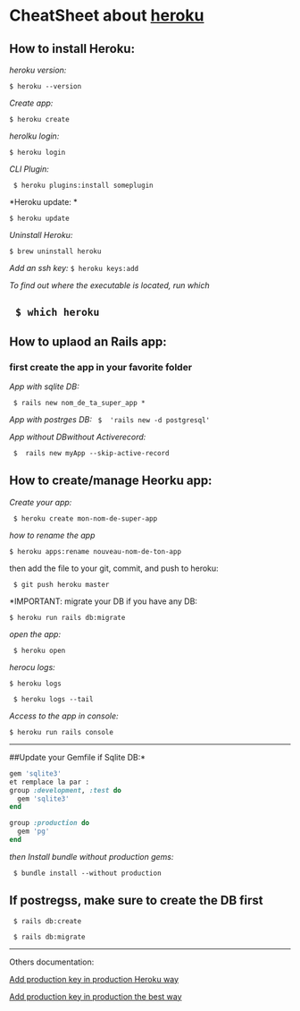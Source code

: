 # CheatSheet about [heroku](https://heroku.com)

## How to install Heroku: 

[](https://devcenter.heroku.com/articles/heroku-cli)
[](https://devcenter.heroku.com/articles/getting-started-with-rails5)

*heroku version:*

` $ heroku --version `

*Create app:*

`$ heroku create`

*herolku login:* 

`$ heroku login`

*CLI Plugin:*

` $ heroku plugins:install someplugin`

*Heroku update: *

`$ heroku update`

*Uninstall Heroku:*

` $ brew uninstall heroku `

*Add an ssh key:* 
` $ heroku keys:add ` 


*To find out where the executable is located, run which*

` $ which heroku`
--------
## How to uplaod an Rails app: 

### first create the app  in your favorite folder

*App with sqlite DB:* 

` $ rails new nom_de_ta_super_app *`

*App with postrges DB:*
` $  'rails new -d postgresql'`

*App without DBwithout Activerecord:*

` $  rails new myApp --skip-active-record` 

## How to create/manage Heorku app: 

*Create your app:*

` $ heroku create mon-nom-de-super-app`

*how to rename the app*

` $ heroku apps:rename nouveau-nom-de-ton-app `

then add the file to your git, commit, and push to heroku: 

` $ git push heroku master`

*IMPORTANT: migrate your DB if you have any DB: 

`$ heroku run rails db:migrate`

*open the app:*

` $ heroku open`

*herocu logs:*

`$ heroku logs`

` $ heroku logs --tail`

*Access to the app in console:*

`$ heroku run rails console`

-------------------

##Update your Gemfile if Sqlite DB:*
```ruby 
gem 'sqlite3'
et remplace la par :
group :development, :test do
  gem 'sqlite3'
end 

group :production do
  gem 'pg'
end
```

*then Install bundle without production gems:*

` $ bundle install --without production`

## If postregss, make sure to create the DB first

` $ rails db:create`

` $ rails db:migrate`

------

Others documentation:

[Add production key in production Heroku way](https://devcenter.heroku.com/articles/config-vars#setting-up-config-vars-for-a-deployed-application)

[Add production key in production the best way](https://www.viget.com/articles/storing-secret-credentials-in-rails-5-2-and-up/)



